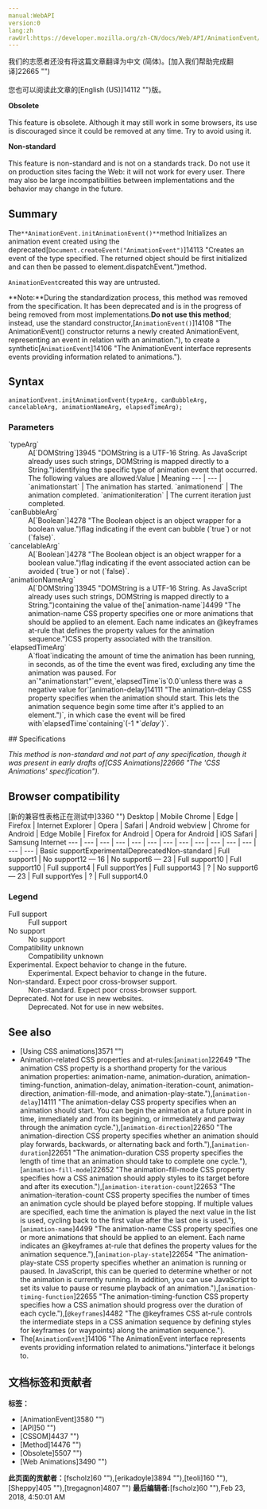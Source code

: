 ```yaml
---
manual:WebAPI
version:0
lang:zh
rawUrl:https://developer.mozilla.org/zh-CN/docs/Web/API/AnimationEvent/initAnimationEvent
---
```




<bdi>我们的志愿者还没有将这篇文章翻译为<bdi>中文 (简体)</bdi>。[加入我们帮助完成翻译]22665 "")<br></br>您也可以阅读此文章的[English (US)]14112 "")版。</bdi>






**Obsolete**<br></br>This feature is obsolete. Although it may still work in some browsers, its use is discouraged since it could be removed at any time. Try to avoid using it.




**Non-standard**<br></br>This feature is non-standard and is not on a standards track. Do not use it on production sites facing the Web: it will not work for every user. There may also be large incompatibilities between implementations and the behavior may change in the future.



## Summary<a name="Summary"></a>


The`**AnimationEvent.initAnimationEvent()**`method Initializes an animation event created using the deprecated[`Document.createEvent("AnimationEvent")`]14113 "Creates an event of the type specified. The returned object should be first initialized and can then be passed to element.dispatchEvent.")method.



`AnimationEvent`created this way are untrusted.



**Note:**During the standardization process, this method was removed from the specification. It has been deprecated and is in the progress of being removed from most implementations.**Do not use this method**; instead, use the standard constructor,[`AnimationEvent()`]14108 "The AnimationEvent() constructor returns a newly created AnimationEvent, representing an event in relation with an animation."), to create a synthetic[`AnimationEvent`]14106 "The AnimationEvent interface represents events providing information related to animations.").



## Syntax<a name="Syntax"></a>

```
animationEvent.initAnimationEvent(typeArg, canBubbleArg, cancelableArg, animationNameArg, elapsedTimeArg);
```

### Parameters<a name="Parameters"></a>
<dl><dt id=''>`typeArg`</dt><dd>A[`DOMString`]3945 "DOMString is a UTF-16 String. As JavaScript already uses such strings, DOMString is mapped directly to a String.")identifying the specific type of animation event that occurred. The following values are allowed:Value | Meaning 
 ---  |  ---  | 
`animationstart` | The animation has started. 
`animationend` | The animation completed. 
`animationiteration` | The current iteration just completed. 

</dd><dt id=''>`canBubbleArg`</dt><dd>A[`Boolean`]4278 "The Boolean object is an object wrapper for a boolean value.")flag indicating if the event can bubble (`true`) or not (`false)`.</dd><dt id=''>`cancelableArg`</dt><dd>A[`Boolean`]4278 "The Boolean object is an object wrapper for a boolean value.")flag indicating if the event associated action can be avoided (`true`) or not (`false)`.</dd><dt id=''>`animationNameArg`</dt><dd>A[`DOMString`]3945 "DOMString is a UTF-16 String. As JavaScript already uses such strings, DOMString is mapped directly to a String.")containing the value of the[`animation-name`]4499 "The animation-name CSS property specifies one or more animations that should be applied to an element. Each name indicates an @keyframes at-rule that defines the property values for the animation sequence.")CSS property associated with the transition.</dd><dt id=''>`elapsedTimeArg`</dt><dd>A`float`indicating the amount of time the animation has been running, in seconds, as of the time the event was fired, excluding any time the animation was paused. For an`"animationstart"`event,`elapsedTime`is`0.0`unless there was a negative value for`[animation-delay]14111 "The animation-delay CSS property specifies when the animation should start. This lets the animation sequence begin some time after it's applied to an element.")`, in which case the event will be fired with`elapsedTime`containing`(-1 *`<em>delay</em>`)`.</dd></dl>
## Specifications<a name="Specifications"></a>


<em>This method is non-standard and not part of any specification, though it was present in early drafts of[CSS Animations]22666 "The 'CSS Animations' specification").</em>


## Browser compatibility<a name="Browser_compatibility"></a>
[新的兼容性表格正在测试中<i></i>]3360 "")
<abbr>Desktop<i></i></abbr> | <abbr>Mobile<i></i></abbr> 
<abbr>Chrome<i></i></abbr> | <abbr>Edge<i></i></abbr> | <abbr>Firefox<i></i></abbr> | <abbr>Internet Explorer<i></i></abbr> | <abbr>Opera<i></i></abbr> | <abbr>Safari<i></i></abbr> | <abbr>Android webview<i></i></abbr> | <abbr>Chrome for Android<i></i></abbr> | <abbr>Edge Mobile<i></i></abbr> | <abbr>Firefox for Android<i></i></abbr> | <abbr>Opera for Android<i></i></abbr> | <abbr>iOS Safari<i></i></abbr> | <abbr>Samsung Internet<i></i></abbr> 
 ---  |  ---  |  ---  |  ---  |  ---  |  ---  |  ---  |  ---  |  ---  |  ---  |  ---  |  ---  |  ---  |  ---  | 
Basic support<abbr>Experimental<i></i></abbr><abbr>Deprecated<i></i></abbr><abbr>Non-standard<i></i></abbr> | <abbr>Full support</abbr>1 | <abbr>No support</abbr>12 — 16 | <abbr>No support</abbr>6 — 23 | <abbr>Full support</abbr>10 | <abbr>Full support</abbr>10 | <abbr>Full support</abbr>4 | <abbr>Full support</abbr>Yes | <abbr>Full support</abbr>43 | <abbr>?</abbr> | <abbr>No support</abbr>6 — 23 | <abbr>Full support</abbr>Yes | <abbr>?</abbr> | <abbr>Full support</abbr>4.0 


### Legend<a name="Legend"></a>
<dl><dt id=''><abbr>Full support</abbr></dt><dd>Full support</dd><dt id=''><abbr>No support</abbr></dt><dd>No support</dd><dt id=''><abbr>Compatibility unknown</abbr></dt><dd>Compatibility unknown</dd><dt id=''><abbr>Experimental. Expect behavior to change in the future.<i></i></abbr></dt><dd>Experimental. Expect behavior to change in the future.</dd><dt id=''><abbr>Non-standard. Expect poor cross-browser support.<i></i></abbr></dt><dd>Non-standard. Expect poor cross-browser support.</dd><dt id=''><abbr>Deprecated. Not for use in new websites.<i></i></abbr></dt><dd>Deprecated. Not for use in new websites.</dd></dl>

## See also<a name="See_also"></a>

* [Using CSS animations]3571 "")
* Animation-related CSS properties and at-rules:[`animation`]22649 "The animation CSS property is a shorthand property for the various animation properties: animation-name, animation-duration, animation-timing-function, animation-delay, animation-iteration-count, animation-direction, animation-fill-mode, and animation-play-state."),[`animation-delay`]14111 "The animation-delay CSS property specifies when an animation should start. You can begin the animation at a future point in time, immediately and from its begining, or immediately and partway through the animation cycle."),[`animation-direction`]22650 "The animation-direction CSS property specifies whether an animation should play forwards, backwards, or alternating back and forth."),[`animation-duration`]22651 "The animation-duration CSS property specifies the length of time that an animation should take to complete one cycle."),[`animation-fill-mode`]22652 "The animation-fill-mode CSS property specifies how a CSS animation should apply styles to its target before and after its execution."),[`animation-iteration-count`]22653 "The animation-iteration-count CSS property specifies the number of times an animation cycle should be played before stopping. If multiple values are specified, each time the animation is played the next value in the list is used, cycling back to the first value after the last one is used."),[`animation-name`]4499 "The animation-name CSS property specifies one or more animations that should be applied to an element. Each name indicates an @keyframes at-rule that defines the property values for the animation sequence."),[`animation-play-state`]22654 "The animation-play-state CSS property specifies whether an animation is running or paused. In JavaScript, this can be queried to determine whether or not the animation is currently running. In addition, you can use JavaScript to set its value to pause or resume playback of an animation."),[`animation-timing-function`]22655 "The animation-timing-function CSS property specifies how a CSS animation should progress over the duration of each cycle."),[`@keyframes`]4482 "The @keyframes CSS at-rule controls the intermediate steps in a CSS animation sequence by defining styles for keyframes (or waypoints) along the animation sequence.").
* The[`AnimationEvent`]14106 "The AnimationEvent interface represents events providing information related to animations.")interface it belongs to.



## 文档标签和贡献者
**标签：**
* [AnimationEvent]3580 "")
* [API]50 "")
* [CSSOM]4437 "")
* [Method]14476 "")
* [Obsolete]5507 "")
* [Web Animations]3490 "")

**此页面的贡献者：**[fscholz]60 ""),[erikadoyle]3894 ""),[teoli]160 ""),[Sheppy]405 ""),[tregagnon]4807 "")
**最后编辑者:**[fscholz]60 ""),<time>Feb 23, 2018, 4:50:01 AM</time>



